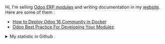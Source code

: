 Hi, I'm selling [Odoo ERP modules](https://apps.odoo.com/apps/browse?repo_maintainer_id=276647) and writing documentation in my [website](https://altelasoftware.com). Here are some of them :
<!-- BLOG-POST-LIST:START -->
- [How to Deploy Odoo 16 Community in Docker](https://altelasoftware.com/how-to-deploy-odoo-16-community-in-docker/)
- [Odoo Best Practice For Developing Your Modules](https://altelasoftware.com/odoo-best-practice-for-developing-modules/)
<!-- BLOG-POST-LIST:END -->


<details>
    <summary>My statistic in Github</summary>
<div>

<br />

[![wakatime](https://wakatime.com/badge/user/38f68e85-6cc9-4ac7-986a-ffee8908ce8b.svg)](https://wakatime.com/@38f68e85-6cc9-4ac7-986a-ffee8908ce8b)

<img height="154" src="https://github-readme-stats.vercel.app/api?username=altela&count_private=true&theme=github_dark&hide_border=true&show_icons=true&include_all_commits=true&hide_rank=false&custom_title=Activity%20On%20GitHub" />
  
<img height="154" src="https://github-readme-stats.vercel.app/api/top-langs/?username=altela&layout=compact&theme=github_dark&&langs_count=10&hide_border=true&custom_title=Repository's%20Composition%20Languages" />
</div>
    
<!--START_SECTION:waka-->

```txt
Python            7 hrs 39 mins   ██████████████████▒░░░░░░   72.90 %
XML               1 hr 54 mins    ████▓░░░░░░░░░░░░░░░░░░░░   18.19 %
JavaScript        28 mins         █░░░░░░░░░░░░░░░░░░░░░░░░   04.52 %
Text              12 mins         ▓░░░░░░░░░░░░░░░░░░░░░░░░   02.04 %
ActionScript 3    9 mins          ▒░░░░░░░░░░░░░░░░░░░░░░░░   01.51 %
```

<!--END_SECTION:waka-->

</details>

<!-- Waka documentation : https://medium.com/@JakenH/show-off-your-coding-stats-on-your-github-profile-using-wakatime-ce3ceb1063b5 -->
